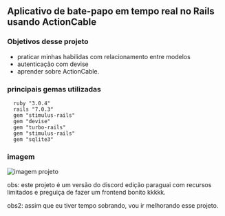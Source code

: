 ## Aplicativo de bate-papo em tempo real no Rails usando ActionCable

### Objetivos desse projeto
- praticar minhas habilidas com relacionamento entre modelos
- autenticação com devise
- aprender sobre ActionCable.

### principais gemas utilizadas
```
  ruby "3.0.4"
  rails "7.0.3"
  gem "stimulus-rails"
  gem "devise"
  gem "turbo-rails"
  gem "stimulus-rails"
  gem "sqlite3"
```

### imagem
<img src="./app/images/discord-dos-cria.png" alt="imagem projeto"/>

obs: este projeto é um versão do discord edição paraguai com recursos limitados e preguiça de fazer um frontend bonito kkkkk.

obs2: assim que eu tiver tempo sobrando, vou ir melhorando esse projeto.
